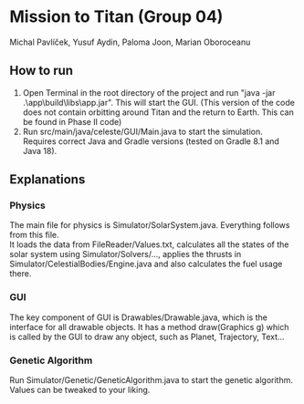 # Mission to Titan (Group 04)

Michal Pavlíček, Yusuf Aydin, Paloma Joon, Marian Oboroceanu

## How to run

1. Open Terminal in the root directory of the project and run "java -jar .\app\build\libs\app.jar". This will start the GUI. (This version of the code does not contain orbitting around Titan and the return to Earth. This can be found in Phase II code)
2. Run src/main/java/celeste/GUI/Main.java to start the simulation.
   Requires correct Java and Gradle versions (tested on Gradle 8.1 and Java 18).

## Explanations

### Physics

The main file for physics is Simulator/SolarSystem.java. Everything follows from this file.
<br />
It loads the data from FileReader/Values.txt, calculates all the states of the solar system using Simulator/Solvers/..., applies the thrusts in Simulator/CelestialBodies/Engine.java and also calculates the fuel usage there.

### GUI

The key component of GUI is Drawables/Drawable.java, which is the interface for all drawable objects. It has a method draw(Graphics g) which is called by the GUI to draw any object, such as Planet, Trajectory, Text...

### Genetic Algorithm

Run Simulator/Genetic/GeneticAlgorithm.java to start the genetic algorithm. Values can be tweaked to your liking.
